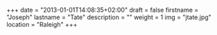 +++
date = "2013-01-01T14:08:35+02:00"
draft = false
firstname = "Joseph"
lastname = "Tate"
description = ""
weight = 1
img = "jtate.jpg"
location = "Raleigh"
+++
